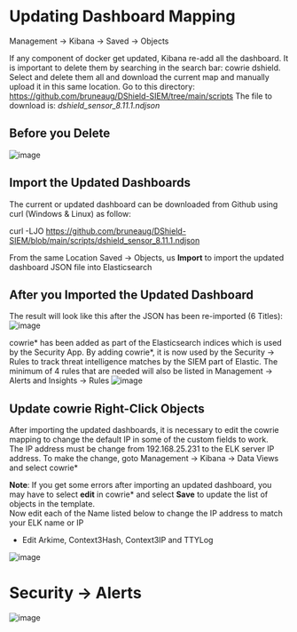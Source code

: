 # Updating Dashboard Mapping

Management → Kibana → Saved → Objects

If any component of docker get updated, Kibana re-add all the dashboard. It is important to delete them by searching in the search bar: cowrie dshield.
Select and delete them all and download the current map and manually upload it in this same location. Go to this directory: https://github.com/bruneaug/DShield-SIEM/tree/main/scripts 
The file to download is: _dshield_sensor_8.11.1.ndjson_

## Before you Delete
 
![image](https://github.com/bruneaug/DShield-SIEM/assets/48228401/409ba24c-8c41-4603-b40d-e499501f3551)

## Import the Updated Dashboards
The current or updated dashboard can be downloaded from Github using curl (Windows & Linux) as follow:<br>

curl -LJO https://github.com/bruneaug/DShield-SIEM/blob/main/scripts/dshield_sensor_8.11.1.ndjson

From the same Location Saved → Objects, us **Import**  to import the updated dashboard JSON file into Elasticsearch<br>

## After you Imported the Updated Dashboard

The result will look like this after the JSON has been re-imported (6 Titles):
![image](https://github.com/bruneaug/DShield-SIEM/assets/48228401/d5e6a2ce-fa8e-41bc-af2f-28079ee11054)
 
cowrie* has been added as part of the Elasticsearch indices which is used by the Security App. By adding cowrie*, it is now used by the Security → Rules to track threat intelligence matches by the SIEM part of Elastic. The minimum of 4 rules that are needed will also be listed in Management → Alerts and Insights → Rules
 ![image](https://github.com/bruneaug/DShield-SIEM/assets/48228401/ab1b4a78-bb6d-4630-9ff5-8b3eea437c02)

## Update cowrie Right-Click Objects

After importing the updated dashboards, it is necessary to edit the cowrie mapping to change the default IP in some of the custom fields to work.<br>
The IP address must be change from 192.168.25.231 to the ELK server IP address. To make the change, goto Management -> Kibana -> Data Views and select cowrie*<br>

**Note**: If you get some errors after importing an updated dashboard, you may have to select **edit** in cowrie* and select **Save** to update the list of objects in the template.<br>
Now edit each of the Name listed below to change the IP address to match your ELK name or IP<br>
- Edit Arkime, Context3Hash, Context3IP and TTYLog <br>

 ![image](https://github.com/bruneaug/DShield-SIEM/assets/48228401/1b9f9980-790c-4882-8844-32005c752eed)
 
 # Security -> Alerts
 
![image](https://github.com/bruneaug/DShield-SIEM/assets/48228401/0bbf9d7a-3981-4690-a327-c1c69e6a0723)

